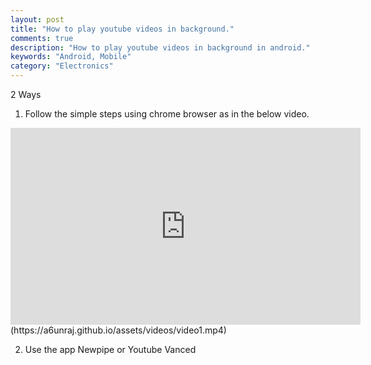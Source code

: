 ```yaml
---
layout: post
title: "How to play youtube videos in background."
comments: true
description: "How to play youtube videos in background in android."
keywords: "Android, Mobile"
category: "Electronics"
---
```


2 Ways

1) Follow the simple steps using chrome browser as in the below video.

<div class="video-container"><iframe width="560" height="315" src="https://a6unraj.github.io/assets/videos/video1.mp4" title="YouTube video player" frameborder="0" allow="accelerometer; autoplay; clipboard-write; encrypted-media; gyroscope; picture-in-picture" allowfullscreen></iframe></div>(https://a6unraj.github.io/assets/videos/video1.mp4)


2) Use the app Newpipe or Youtube Vanced
